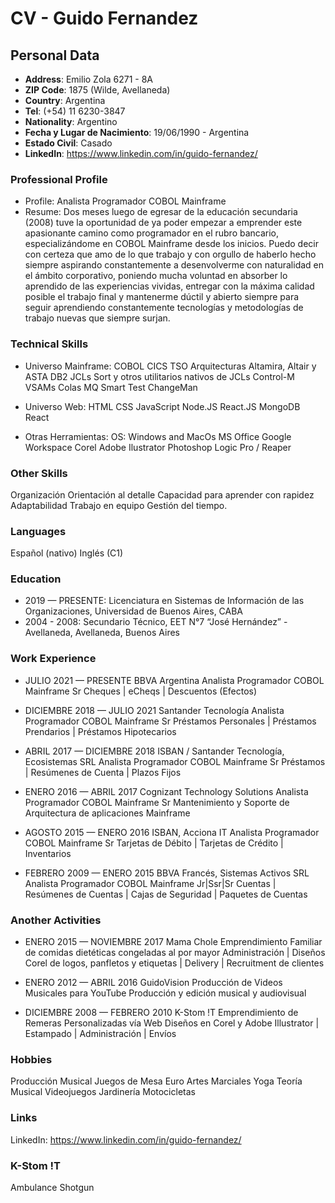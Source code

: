 # CV - Guido Fernandez

## Personal Data

- **Address**: Emilio Zola 6271 - 8A
- **ZIP Code**: 1875 (Wilde, Avellaneda)
- **Country**: Argentina
- **Tel**: (+54) 11 6230-3847
- **Nationality**: Argentino
- **Fecha y Lugar de Nacimiento**: 19/06/1990 - Argentina
- **Estado Civil**: Casado
- **LinkedIn**: https://www.linkedin.com/in/guido-fernandez/

### Professional Profile

- Profile: Analista Programador COBOL Mainframe
- Resume:
  Dos meses luego de egresar de la educación secundaria (2008) tuve la oportunidad de ya poder empezar a emprender este apasionante camino como programador en el rubro bancario, especializándome en COBOL Mainframe desde los inicios.
  Puedo decir con certeza que amo de lo que trabajo y con orgullo de haberlo hecho siempre aspirando constantemente a desenvolverme con naturalidad en el ámbito corporativo, poniendo mucha voluntad en absorber lo aprendido de las experiencias vividas, entregar con la máxima calidad posible el trabajo final y mantenerme dúctil y abierto siempre para seguir aprendiendo constantemente tecnologías y metodologías de trabajo nuevas que siempre surjan.

### Technical Skills

- Universo Mainframe:
  COBOL
  CICS
  TSO
  Arquitecturas Altamira, Altair y ASTA
  DB2
  JCLs
  Sort y otros utilitarios nativos de JCLs
  Control-M
  VSAMs
  Colas MQ
  Smart Test
  ChangeMan

- Universo Web:
  HTML
  CSS
  JavaScript
  Node.JS
  React.JS
  MongoDB
  React

- Otras Herramientas:
  OS: Windows and MacOs
  MS Office
  Google Workspace
  Corel
  Adobe Ilustrator
  Photoshop
  Logic Pro / Reaper

### Other Skills

Organización
Orientación al detalle
Capacidad para aprender con rapidez
Adaptabilidad
Trabajo en equipo
Gestión del tiempo.

### Languages

Español (nativo)
Inglés (C1)

### Education

- 2019 — PRESENTE:
  Licenciatura en Sistemas de Información de las Organizaciones, Universidad de Buenos Aires, CABA
- 2004 - 2008:
  Secundario Técnico, EET N°7 “José Hernández” - Avellaneda, Avellaneda, Buenos Aires

### Work Experience

- JULIO 2021 — PRESENTE
  BBVA Argentina
  Analista Programador COBOL Mainframe Sr
  Cheques | eCheqs | Descuentos (Efectos)

- DICIEMBRE 2018 — JULIO 2021
  Santander Tecnología
  Analista Programador COBOL Mainframe Sr
  Préstamos Personales | Préstamos Prendarios | Préstamos Hipotecarios

- ABRIL 2017 — DICIEMBRE 2018
  ISBAN / Santander Tecnología, Ecosistemas SRL
  Analista Programador COBOL Mainframe Sr
  Préstamos | Resúmenes de Cuenta | Plazos Fijos

- ENERO 2016 — ABRIL 2017
  Cognizant Technology Solutions
  Analista Programador COBOL Mainframe Sr
  Mantenimiento y Soporte de Arquitectura de aplicaciones Mainframe

- AGOSTO 2015 — ENERO 2016
  ISBAN, Acciona IT
  Analista Programador COBOL Mainframe Sr
  Tarjetas de Débito | Tarjetas de Crédito | Inventarios

- FEBRERO 2009 — ENERO 2015
  BBVA Francés, Sistemas Activos SRL
  Analista Programador COBOL Mainframe Jr|Ssr|Sr
  Cuentas | Resúmenes de Cuentas | Cajas de Seguridad | Paquetes de Cuentas

### Another Activities

- ENERO 2015 — NOVIEMBRE 2017
  Mama Chole
  Emprendimiento Familiar de comidas dietéticas congeladas al por mayor
  Administración | Diseños Corel de logos, panfletos y etiquetas | Delivery | Recruitment de clientes

- ENERO 2012 — ABRIL 2016
  GuidoVision
  Producción de Videos Musicales para YouTube
  Producción y edición musical y audiovisual

- DICIEMBRE 2008 — FEBRERO 2010
  K-Stom !T
  Emprendimiento de Remeras Personalizadas vía Web
  Diseños en Corel y Adobe Illustrator | Estampado | Administración | Envíos

### Hobbies

Producción Musical
Juegos de Mesa Euro
Artes Marciales
Yoga
Teoría Musical
Videojuegos
Jardinería
Motocicletas

### Links

LinkedIn: https://www.linkedin.com/in/guido-fernandez/

### K-Stom !T

Ambulance Shotgun
